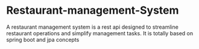 # Restaurant-management-System
A restaurant management system  is a rest api designed to streamline restaurant operations and simplify management tasks. It is totally based on spring boot and jpa concepts
